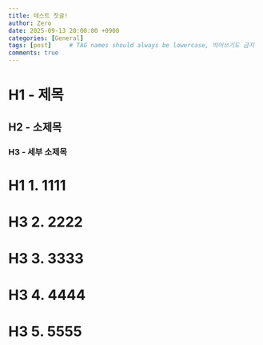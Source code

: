 ```yaml
---
title: 테스트 첫글!
author: Zero
date: 2025-09-13 20:00:00 +0900
categories: [General]
tags: [post]     # TAG names should always be lowercase, 띄어쓰기도 금지
comments: true
---
```



# H1 - 제목
## H2 - 소제목
### H3 - 세부 소제목

# H1 1. 1111
# H3 2. 2222
# H3 3. 3333
# H3 4. 4444
# H3 5. 5555
